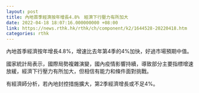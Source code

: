 ```yaml
---
layout: post
title: 內地首季經濟按年增長4.8%　經濟下行壓力有所加大
date: 2022-04-18 18:07:16.000000000 +08:00
link: https://news.rthk.hk/rthk/ch/component/k2/1644528-20220418.htm
categories: rthk
---
```


內地首季經濟按年增長4.8%，增速比去年第4季的4%加快，好過市場預期中值。

國家統計局表示，國際局勢複雜演變，國內疫情影響持續，導致部分主要指標增速放緩，經濟下行壓力有所加大，但相信有能力和條件面對挑戰。

有經濟師分析，若內地封控措施擴大，第2季經濟增長或不足4%。
